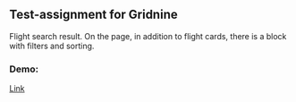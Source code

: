 ## Test-assignment for Gridnine

Flight search result. On the page, in addition to flight cards, there is a block with filters and sorting.

### Demo:

[Link](avia-search-o4i1vgpxd-elenashcherbinina.vercel.app)

